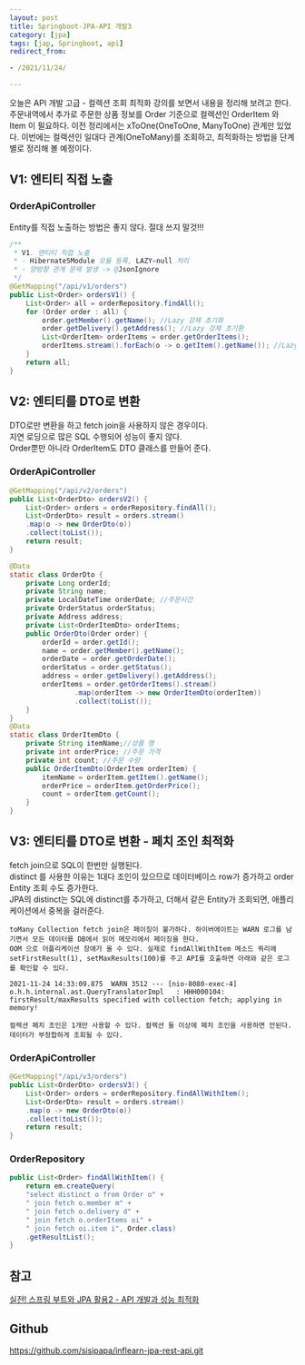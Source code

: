 ```yaml
---
layout: post
title: Springboot-JPA-API 개발3
category: [jpa]
tags: [jap, Springboot, api]
redirect_from:

- /2021/11/24/

---
```


오늘은 API 개발 고급 - 컬렉션 조회 최적화 강의를 보면서 내용을 정리해 보려고 한다.   
주문내역에서 추가로 주문한 상품 정보를 Order 기준으로 컬렉션인 OrderItem 와 Item 이 필요하다. 이전 정리에서는 xToOne(OneToOne, ManyToOne) 관계만 있었다. 이번에는 컬렉션인 일대다 관계(OneToMany)를 조회하고, 최적화하는 방법을 단계별로 정리해 볼 예정이다.  

## V1: 엔티티 직접 노출
### OrderApiController  
Entity를 직접 노출하는 방법은 좋지 않다. 절대 쓰지 말것!!!  
```java
/**
 * V1. 엔티티 직접 노출
 * - Hibernate5Module 모듈 등록, LAZY=null 처리
 * - 양방향 관계 문제 발생 -> @JsonIgnore
 */
@GetMapping("/api/v1/orders")
public List<Order> ordersV1() {
    List<Order> all = orderRepository.findAll();
    for (Order order : all) {
        order.getMember().getName(); //Lazy 강제 초기화
        order.getDelivery().getAddress(); //Lazy 강제 초기환
        List<OrderItem> orderItems = order.getOrderItems();
        orderItems.stream().forEach(o -> o.getItem().getName()); //Lazy 강제 초기화
    }
    return all;
}
```  

## V2: 엔티티를 DTO로 변환  
DTO로만 변환을 하고 fetch join을 사용하지 않은 경우이다.  
지연 로딩으로 많은 SQL 수행되어 성능이 좋지 않다.  
Order뿐만 아니라 OrderItem도 DTO 클래스를 만들어 준다.  

### OrderApiController  
```java
@GetMapping("/api/v2/orders")
public List<OrderDto> ordersV2() {
    List<Order> orders = orderRepository.findAll();
    List<OrderDto> result = orders.stream()
    .map(o -> new OrderDto(o))
    .collect(toList());
    return result;
}

@Data
static class OrderDto {
    private Long orderId;
    private String name;
    private LocalDateTime orderDate; //주문시간
    private OrderStatus orderStatus;
    private Address address;
    private List<OrderItemDto> orderItems;
    public OrderDto(Order order) {
        orderId = order.getId();
        name = order.getMember().getName();
        orderDate = order.getOrderDate();
        orderStatus = order.getStatus();
        address = order.getDelivery().getAddress();
        orderItems = order.getOrderItems().stream()
                .map(orderItem -> new OrderItemDto(orderItem))
                .collect(toList());
    }
}
@Data
static class OrderItemDto {
    private String itemName;//상품 명
    private int orderPrice; //주문 가격
    private int count; //주문 수량
    public OrderItemDto(OrderItem orderItem) {
        itemName = orderItem.getItem().getName();
        orderPrice = orderItem.getOrderPrice();
        count = orderItem.getCount();
    }
}
```  

## V3: 엔티티를 DTO로 변환 - 페치 조인 최적화  
fetch join으로 SQL이 한번만 실행된다.  
distinct 를 사용한 이유는 1대다 조인이 있으므로 데이터베이스 row가 증가하고 order Entity 조회 수도 증가한다.  
JPA의 distinct는 SQL에 distinct를 추가하고, 더해서 같은 Entity가 조회되면, 애플리케이션에서 중복을 걸러준다.  

```text
toMany Collection fetch join은 페이징이 불가하다. 하이버에이트는 WARN 로그를 남기면서 모든 데이터를 DB에서 읽어 메모리에서 페이징을 한다. 
OOM 으로 어플리케이션 장애가 올 수 있다. 실제로 findAllWithItem 메소드 쿼리에 setFirstResult(1), setMaxResults(100)를 주고 API를 호출하면 아래와 같은 로그를 확인할 수 있다.  

2021-11-24 14:33:09.875  WARN 3512 --- [nio-8080-exec-4] o.h.h.internal.ast.QueryTranslatorImpl   : HHH000104: firstResult/maxResults specified with collection fetch; applying in memory!
```  

```text
컬렉션 페치 조인은 1개만 사용할 수 있다. 컬렉션 둘 이상에 페치 조인을 사용하면 안된다. 데이터가 부정합하게 조회될 수 있다. 
```  

### OrderApiController  
```java
@GetMapping("/api/v3/orders")
public List<OrderDto> ordersV3() {
    List<Order> orders = orderRepository.findAllWithItem();
    List<OrderDto> result = orders.stream()
    .map(o -> new OrderDto(o))
    .collect(toList());
    return result;
}
```  

### OrderRepository  
```java
public List<Order> findAllWithItem() {
    return em.createQuery(
    "select distinct o from Order o" +
    " join fetch o.member m" +
    " join fetch o.delivery d" +
    " join fetch o.orderItems oi" +
    " join fetch oi.item i", Order.class)
    .getResultList();
}
```  


## 참고  
[실전! 스프링 부트와 JPA 활용2 - API 개발과 성능 최적화](https://www.inflearn.com/course/%EC%8A%A4%ED%94%84%EB%A7%81%EB%B6%80%ED%8A%B8-JPA-API%EA%B0%9C%EB%B0%9C-%EC%84%B1%EB%8A%A5%EC%B5%9C%EC%A0%81%ED%99%94/)  

## Github  
<https://github.com/sisipapa/inflearn-jpa-rest-api.git>  



